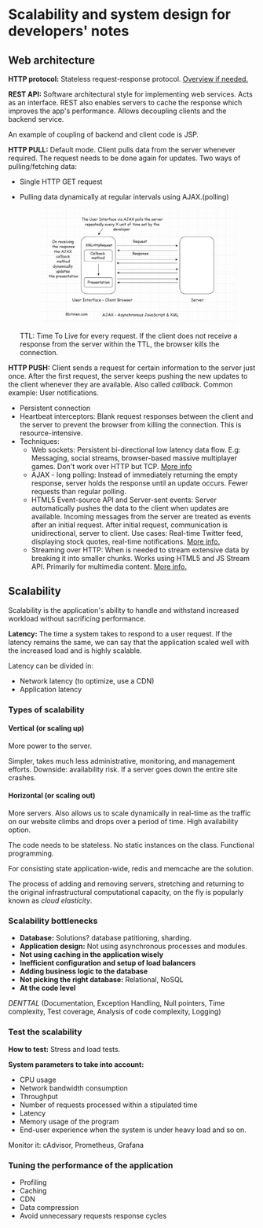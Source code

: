# Scalability and system design for developers' notes

## Web architecture

**HTTP protocol:** Stateless request-response protocol. [Overview if needed.](https://developer.mozilla.org/en-US/docs/Web/HTTP/Overview)

**REST API:** Software architectural style for implementing web services. Acts as an interface. REST also enables servers to cache the response which improves the app's performance. Allows decoupling clients and the backend service.

An example of coupling of backend and client code is JSP.

**HTTP PULL:** Default mode. Client pulls data from the server whenever required. The request needs to be done again for updates. Two ways of pulling/fetching data:

* Single HTTP GET request
*   Pulling data dynamically at regular intervals using AJAX.(polling)

    <figure><img src="../../.gitbook/assets/image.png" alt=""><figcaption></figcaption></figure>

    TTL: Time To Live for every request. If the client does not receive a response from the server within the TTL, the browser kills the connection.

**HTTP PUSH:** Client sends a request for certain information to the server just once. After the first request, the server keeps pushing the new updates to the client whenever they are available. Also called _callback_. Common example: User notifications.

* Persistent connection
* Heartbeat interceptors: Blank request responses between the client and the server to prevent the browser from killing the connection. This is resource-intensive.
* Techniques:
  * Web sockets: Persistent bi-directional low latency data flow. E.g: Messaging, social streams, browser-based massive multiplayer games. Don't work over HTTP but TCP. [More info](https://developer.mozilla.org/en-US/docs/Web/API/WebSockets\_API)
  * AJAX  - long polling: Instead of immediately returning the empty response, server holds the response until an update occurs. Fewer requests than regular polling.&#x20;
  * HTML5 Event-source API and Server-sent events: Server automatically pushes the data to the client when updates are available. Incoming messages from the server are treated as events after an initial request. After initial request, communication is unidirectional, server to client. Use cases: Real-time Twitter feed, displaying stock quotes, real-time notifications. [More info.](https://developer.mozilla.org/en-US/docs/Web/API/Server-sent\_events)
  * Streaming over HTTP: When is needed to stream extensive data by breaking it into smaller chunks. Works using HTML5 and JS Stream API. Primarily for multimedia content. [More info.](https://developer.mozilla.org/en-US/docs/Web/API/Streams\_API/Concepts)

## Scalability

Scalability is the application's ability to handle and withstand increased workload without sacrificing performance.

**Latency:** The time a system takes to respond to a user request. If the latency remains the same, we can say that the application scaled well with the increased load and is highly scalable.

Latency can be divided in:

* Network latency (to optimize, use a CDN)
* Application latency

### Types of scalability

#### Vertical (or scaling up)

More power to the server.

Simpler, takes much less administrative, monitoring, and management efforts. Downside: availability risk. If a server goes down the entire site crashes.

#### Horizontal (or scaling out)

More servers. Also allows us to scale dynamically in real-time as the traffic on our website climbs and drops over a period of time. High availability option.

The code needs to be stateless. No static instances on the class. Functional programming.

For consisting state application-wide, redis and memcache are the solution.

The process of adding and removing servers, stretching and returning to the original infrastructural computational capacity, on the fly is popularly known as _cloud elasticity_.

### Scalability bottlenecks

* **Database:** Solutions? database patitioning, sharding.
* **Application design:** Not using asynchronous processes and modules.
* **Not using caching in the application wisely**
* **Inefficient configuration and setup of load balancers**
* **Adding business logic to the database**
* **Not picking the right database:** Relational, NoSQL
* **At the code level**

_DENTTAL_ (Documentation, Exception Handling, Null pointers, Time complexity, Test coverage, Analysis of code complexity, Logging)

### Test the scalability

**How to test:** Stress and load tests.

**System parameters to take into account:**

* CPU usage
* Network bandwidth consumption
* Throughput
* Number of requests processed within a stipulated time
* Latency
* Memory usage of the program
* End-user experience when the system is under heavy load and so on.

Monitor it: cAdvisor, Prometheus, Grafana

### Tuning the performance of the application

* Profiling
* Caching
* CDN
* Data compression
* Avoid unnecessary requests response cycles
